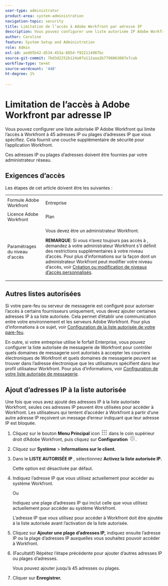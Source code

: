 ```yaml
---
user-type: administrator
product-area: system-administration
navigation-topic: security
title: Limitation de l’accès à Adobe Workfront par adresse IP
description: Vous pouvez configurer une liste autorisée IP Adobe Workfront qui limite l’accès à Workfront à 45 adresses IP ou plages d’adresses IP que vous spécifiez. Cela fournit une couche supplémentaire de sécurité pour l’application Workfront.
author: Caroline
feature: System Setup and Administration
role: Admin
exl-id: aed65b42-d534-453a-885d-f922114987bc
source-git-commit: 7bd3d2252b124a07a112aaa2b7798063087e7cab
workflow-type: tm+mt
source-wordcount: '448'
ht-degree: 1%

---
```


# Limitation de l’accès à Adobe Workfront par adresse IP

Vous pouvez configurer une liste autorisée IP Adobe Workfront qui limite l’accès à Workfront à 45 adresses IP ou plages d’adresses IP que vous spécifiez. Cela fournit une couche supplémentaire de sécurité pour l’application Workfront.

Ces adresses IP ou plages d’adresses doivent être fournies par votre administrateur réseau.

## Exigences d’accès

Les étapes de cet article doivent être les suivantes :

<table style="table-layout:auto"> 
 <col> 
 <col> 
 <tbody> 
  <tr> 
   <td role="rowheader">Formule Adobe Workfront</td> 
   <td> <p>Entreprise</p> </td> 
  </tr> 
  <tr> 
   <td role="rowheader">Licence Adobe Workfront</td> 
   <td>Plan</td> 
  </tr> 
  <tr> 
   <td role="rowheader">Paramétrages du niveau d'accès</td> 
   <td> <p>Vous devez être un administrateur Workfront.</p> <p><b>REMARQUE</b>: Si vous n’avez toujours pas accès à , demandez à votre administrateur Workfront s’il définit des restrictions supplémentaires à votre niveau d’accès. Pour plus d’informations sur la façon dont un administrateur Workfront peut modifier votre niveau d’accès, voir <a href="../../../administration-and-setup/add-users/configure-and-grant-access/create-modify-access-levels.md" class="MCXref xref">Création ou modification de niveaux d’accès personnalisés</a>.</p> </td> 
  </tr> 
 </tbody> 
</table>

## Autres listes autorisées

Si votre pare-feu ou serveur de messagerie est configuré pour autoriser l’accès à certains fournisseurs uniquement, vous devez ajouter certaines adresses IP à sa liste autorisée. Cela permet d’établir une communication entre votre environnement et les serveurs Adobe Workfront. Pour plus d’informations à ce sujet, voir [Configuration de la liste autorisée de votre pare-feu](../../../administration-and-setup/get-started-wf-administration/configure-your-firewall.md).

En outre, si votre entreprise utilise le forfait Enterprise, vous pouvez configurer la liste autorisée de messagerie de Workfront pour contrôler quels domaines de messagerie sont autorisés à accepter les courriers électroniques de Workfront et quels domaines de messagerie peuvent se trouver dans l’adresse électronique que les utilisateurs spécifient dans leur profil utilisateur Workfront. Pour plus d’informations, voir [Configuration de votre liste autorisée de messagerie](../../../administration-and-setup/get-started-wf-administration/configure-your-email-allowlist.md).

## Ajout d’adresses IP à la liste autorisée

Une fois que vous avez ajouté des adresses IP à la liste autorisée Workfront, seules ces adresses IP peuvent être utilisées pour accéder à Workfront. Les utilisateurs qui tentent d’accéder à Workfront à partir d’une autre adresse IP reçoivent un message d’erreur indiquant que leur adresse IP est bloquée.

1. Cliquez sur le bouton **Menu Principal** icon ![](assets/main-menu-icon.png) dans le coin supérieur droit d’Adobe Workfront, puis cliquez sur **Configuration** ![](assets/gear-icon-settings.png).

1. Cliquez sur **Système** > **Informations sur le client.**

1. Dans le **LISTE AUTORISÉE IP** , sélectionnez **Activez la liste autorisée IP.**

   Cette option est désactivée par défaut.

1. Indiquez l’adresse IP que vous utilisez actuellement pour accéder au système Workfront.

   Ou

   Indiquez une plage d’adresses IP qui inclut celle que vous utilisez actuellement pour accéder au système Workfront.

   L’adresse IP que vous utilisez pour accéder à Workfront doit être ajoutée à la liste autorisée avant l’activation de la liste autorisée.

1. Cliquez sur **Ajouter une plage d’adresses IP,** indiquez ensuite l’adresse IP ou la plage d’adresses IP auxquelles vous souhaitez pouvoir accéder à Workfront.
1. (Facultatif) Répétez l’étape précédente pour ajouter d’autres adresses IP ou plages d’adresses.

   Vous pouvez ajouter jusqu’à 45 adresses ou plages.

1. Cliquer sur **Enregistrer.**
